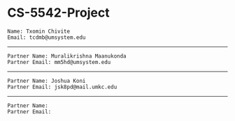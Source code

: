 # CS-5542-Project
```
Name: Txomin Chivite 
Email: tcdmb@umsystem.edu
```
---
```
Partner Name: Muralikrishna Maanukonda
Partner Email: mm5hd@umsystem.edu
```
---
```
Partner Name: Joshua Koni
Partner Email: jsk8pd@mail.umkc.edu
```
---
```
Partner Name: 
Partner Email: 
```

